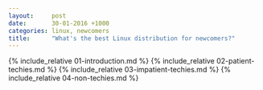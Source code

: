 ```yaml
---
layout:     post
date:       30-01-2016 +1000
categories: linux, newcomers
title:      "What's the best Linux distribution for newcomers?"
---
```


{% include_relative 01-introduction.md %}
{% include_relative 02-patient-techies.md %}
{% include_relative 03-impatient-techies.md %}
{% include_relative 04-non-techies.md %}
